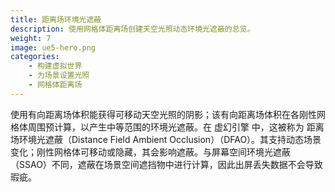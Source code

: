 ```yaml
---
title: 距离场环境光遮蔽
description: 使用网格体距离场创建天空光照动态环境光遮蔽的总览。
weight: 7
image: ue5-hero.png
categories:
    - 构建虚拟世界
    - 为场景设置光照
    - 网格体距离场
---
```

使用有向距离场体积能获得可移动天空光照的阴影；该有向距离场体积在各刚性网格体周围预计算，以产生中等范围的环境光遮蔽。在 虚幻引擎 中，这被称为 距离场环境光遮蔽（Distance Field Ambient Occlusion）（DFAO）。其支持动态场景变化；刚性网格体可移动或隐藏，其会影响遮蔽。与屏幕空间环境光遮蔽（SSAO）不同，遮蔽在场景空间遮挡物中进行计算，因此出屏丢失数据不会导致瑕疵。